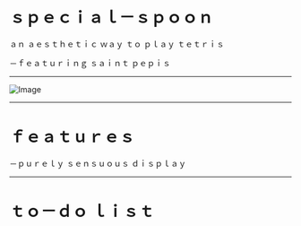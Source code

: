 # ｓｐｅｃｉａｌ－ｓｐｏｏｎ

ａｎ  ａｅｓｔｈｅｔｉｃ  ｗａｙ  ｔｏ  ｐｌａｙ  ｔｅｔｒｉｓ
 
－ｆｅａｔｕｒｉｎｇ  ｓａｉｎｔ  ｐｅｐｉｓ
  
---
  
![Image](https://i.imgur.com/2xBboaJ.png)

---

# ｆｅａｔｕｒｅｓ

﻿－ｐｕｒｅｌｙ  ｓｅｎｓｕｏｕｓ  ｄｉｓｐｌａｙ

---

# ﻿ｔｏ－ｄｏ  ｌｉｓｔ


